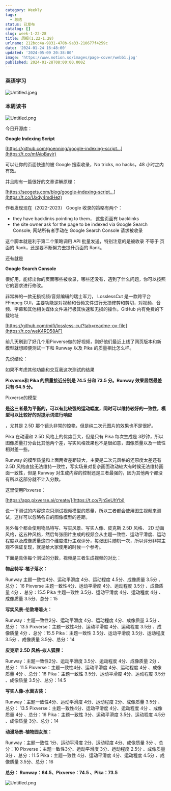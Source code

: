 ```yaml
---
category: Weekly
tags:
  - 总结
status: 已发布
catalog: []
slug: week-1-22-28
title: 周报(1.22-1.28)
urlname: 212bcc4a-9831-470b-9a33-210677f4259c
date: '2024-01-24 16:48:00'
updated: '2024-05-09 20:38:00'
image: 'https://www.notion.so/images/page-cover/webb1.jpg'
published: 2024-01-28T08:00:00.000Z
---
```


### 英语学习


![Untitled.jpeg](https://prod-files-secure.s3.us-west-2.amazonaws.com/5d24fe63-e567-4804-86f9-9fdc62e13082/13f89310-e18e-4344-b5f8-95c58ff07f1e/Untitled.jpeg?X-Amz-Algorithm=AWS4-HMAC-SHA256&X-Amz-Content-Sha256=UNSIGNED-PAYLOAD&X-Amz-Credential=ASIAZI2LB466WK3FLIGB%2F20250416%2Fus-west-2%2Fs3%2Faws4_request&X-Amz-Date=20250416T213555Z&X-Amz-Expires=3600&X-Amz-Security-Token=IQoJb3JpZ2luX2VjEMb%2F%2F%2F%2F%2F%2F%2F%2F%2F%2FwEaCXVzLXdlc3QtMiJHMEUCIH9Ccml4ChGSPmTk0vsiBad6OUHGtQohvHa3UagX%2BIi6AiEA%2B8dL4ptE%2FMtcY9hX4SYG0iv7pO3eI%2FTF7OVrlizG%2Ftsq%2FwMITxAAGgw2Mzc0MjMxODM4MDUiDG5AQcIH0jbx0KcP9yrcA%2BHW3L2upCo%2FhsRl3gVIBRK0ycoilZm0z0Mejwn0MUISiS0eYVkomwB2wAdr2fmVOryHKZf8KB0MtnznPIx%2Bu161OJBks2MwSsZNcAPFD%2FRcwDxrX50VvF%2FP0dhiZzBV%2F%2FJAK3VjS2Mv3kb3ZVVrcOXuwktnf4VLdcVNF8jB1oFKLuiSe9xmGoswzUxLA80e3BuUHlXdQcosRyAhzg83NFwHz%2BlApb9tGo%2FKKm08y%2FlaUNvvho27zJOFF4Vxd6g1Y0UbaLLpeJqXEXuO4cpE0zbSywbDO%2F3EAVVPVUaHhIzl0oguu9%2BY36iKTE3Mkd2EdRd3rEzLCOw2ct7zCxAiLaYkyStloFW80%2FA0xDKQAE4%2F%2FmDoId99FKde25ziZXxUuKvZABb84kxDxOxQYo4lsSRtUVlxp3yQcHbpJnz2Wezv9rG19Oe44EzF5vPPH%2B%2FQzov%2FlJEQyGVoqNnBaFk1cSP8wvO1grv7q4Ryf6W2QuJa5qPT8hOwFyHsgtLt7Q%2BMxTdpxgVE01Ivye0ngjNvtQ3sbjEUq2ih%2BIMktEyyvdVF6ho5KEON0mWGqNl6F3HhlhZwSjfK%2BGSQcV38nPTiKpdBLwQaw%2Bskf3DQC1Mw7l0D30H7eEYPugbCjxVbMNDEgMAGOqUBcz9cbF9GFliEvSMNUJXQDEOrvgemM505IJNNEYAWUeQpzInuHNObbzEWmVCatfa2iUv%2Bi6FoqBk9A9vAbtjqBDrTV%2FWJXNk9ts%2BVoxSP3BTT%2Fd3G4GzMUHO1rebaBazHxQQMWQQiWVKAOuFSy075WQ7Dsy6KhIFF%2FjLP85%2BSkxOL8il8X2wlnJpuMNI6cOgElvUtZnEKaroGiBmv%2FqypYGGGA5aL&X-Amz-Signature=e8bcda51c2eda29020f5e903bcde1fd644d9ef1d8efad05428efd0d971f00991&X-Amz-SignedHeaders=host&x-id=GetObject)


### 本周读书


![Untitled.png](https://prod-files-secure.s3.us-west-2.amazonaws.com/5d24fe63-e567-4804-86f9-9fdc62e13082/4230a01f-03e6-45a7-9f78-5892b7e77e85/Untitled.png?X-Amz-Algorithm=AWS4-HMAC-SHA256&X-Amz-Content-Sha256=UNSIGNED-PAYLOAD&X-Amz-Credential=ASIAZI2LB466WK3FLIGB%2F20250416%2Fus-west-2%2Fs3%2Faws4_request&X-Amz-Date=20250416T213555Z&X-Amz-Expires=3600&X-Amz-Security-Token=IQoJb3JpZ2luX2VjEMb%2F%2F%2F%2F%2F%2F%2F%2F%2F%2FwEaCXVzLXdlc3QtMiJHMEUCIH9Ccml4ChGSPmTk0vsiBad6OUHGtQohvHa3UagX%2BIi6AiEA%2B8dL4ptE%2FMtcY9hX4SYG0iv7pO3eI%2FTF7OVrlizG%2Ftsq%2FwMITxAAGgw2Mzc0MjMxODM4MDUiDG5AQcIH0jbx0KcP9yrcA%2BHW3L2upCo%2FhsRl3gVIBRK0ycoilZm0z0Mejwn0MUISiS0eYVkomwB2wAdr2fmVOryHKZf8KB0MtnznPIx%2Bu161OJBks2MwSsZNcAPFD%2FRcwDxrX50VvF%2FP0dhiZzBV%2F%2FJAK3VjS2Mv3kb3ZVVrcOXuwktnf4VLdcVNF8jB1oFKLuiSe9xmGoswzUxLA80e3BuUHlXdQcosRyAhzg83NFwHz%2BlApb9tGo%2FKKm08y%2FlaUNvvho27zJOFF4Vxd6g1Y0UbaLLpeJqXEXuO4cpE0zbSywbDO%2F3EAVVPVUaHhIzl0oguu9%2BY36iKTE3Mkd2EdRd3rEzLCOw2ct7zCxAiLaYkyStloFW80%2FA0xDKQAE4%2F%2FmDoId99FKde25ziZXxUuKvZABb84kxDxOxQYo4lsSRtUVlxp3yQcHbpJnz2Wezv9rG19Oe44EzF5vPPH%2B%2FQzov%2FlJEQyGVoqNnBaFk1cSP8wvO1grv7q4Ryf6W2QuJa5qPT8hOwFyHsgtLt7Q%2BMxTdpxgVE01Ivye0ngjNvtQ3sbjEUq2ih%2BIMktEyyvdVF6ho5KEON0mWGqNl6F3HhlhZwSjfK%2BGSQcV38nPTiKpdBLwQaw%2Bskf3DQC1Mw7l0D30H7eEYPugbCjxVbMNDEgMAGOqUBcz9cbF9GFliEvSMNUJXQDEOrvgemM505IJNNEYAWUeQpzInuHNObbzEWmVCatfa2iUv%2Bi6FoqBk9A9vAbtjqBDrTV%2FWJXNk9ts%2BVoxSP3BTT%2Fd3G4GzMUHO1rebaBazHxQQMWQQiWVKAOuFSy075WQ7Dsy6KhIFF%2FjLP85%2BSkxOL8il8X2wlnJpuMNI6cOgElvUtZnEKaroGiBmv%2FqypYGGGA5aL&X-Amz-Signature=7e8d28499ad187a2e60496078f0759236c96eaa16ae8e462362a38c92d3dd334&X-Amz-SignedHeaders=host&x-id=GetObject)


今日开源库：


**Google Indexing Script**


[https://github.com/goenning/google-indexing-script…](https://t.co/mfAipBayir)


可以让你的页面快速的被 Google 搜索收录，No tricks, no hacks，48 小时之内有效。

并且附有一篇很好的文章讲解原理：


[https://seogets.com/blog/google-indexing-script…](https://t.co/Uxdy4mdHez)


作者发现现在（2022-2023） Google 收录的策略有两个：

- they have backlinks pointing to them， 这些页面有 backlinks
- the site owner ask for the page to be indexed via Google Search Console; 网站所有者手动在 Google Search Console 请求被收录

这个脚本就是利于第二个策略调用 API 批量发送，特别注意的是被收录 不等于 页面的 Rank，还是要不断努力去提升页面的 Rank。

还有就是


**Google Search Console**


很好用，能标出你的页面哪些被收录，哪些还没有，遇到了什么问题，你可以按照它的要求进行修改。


非常棒的一款无损视频/音频编辑的瑞士军刀， LosslessCut 是一款跨平台 FFmpeg GUI，主要功能是对视频和音频文件进行无损修剪和剪切，对视频、音频、字幕和其他相关媒体文件进行极其快速和无损的操作。GitHub 内有免费的下载地址


[https://github.com/mifi/lossless-cut?tab=readme-ov-file](https://t.co/weK4RD58AF)


前几天刷到了好几个用Pixverse做的好视频，刚好他们最近上线了网页版本和新模型就想顺便测试一下和 Runway 以及 Pika 的质量相比怎么样。

先说结论：

如果不考虑其他功能和交互我这次测试的结果


**Pixverse和 Pika 的质量接近分别是 74.5 分和 73.5 分。Runway 效果居然最差只有 64.5 分。**


Pixverse的模型


**是这三者最为平衡的，可以有比较强的运动幅度，同时可以维持较好的一致性，模型可以比较好的对提示词进行响应**


，尤其是 2.5D 那个镜头非常的惊艳，但是纯二次元图片的效果也不是很好。

Pika 在动漫和 2.5D 风格上的优势巨大，但是只有 Pika 每次生成是 3秒钟，所以图像质量打分会比其他两个差，写实风格效果也不是很如意，图像质量以及一致性相对差一些。

Runway 的模型质量和上面两者差距较大，主要是二次元风格的还原度太差还有 2.5D 风格直接无法维持一致性，写实场景对复杂画面改动较大有时候无法维持画面一致性，但是 Runway 对生成内容的控制还是三者最强的，因为其他两个都没有所以这部分就不计入分数。

这里使用Pixverse：


[https://app.pixverse.ai/create/](https://t.co/PjnSeUhYbi)


说一下测试的内容这次只测试视频模型的质量，所以三者都会使用图生视频来测试，这样可以忽略各自的图像模型的差距。

另外每个都会使用物品特写、写实风景、写实人像、皮克斯 2.5D 风格、 2D 动画风格，这五种风格，然后每张图片生成的视频会从主题一致性、运动平滑度、运动程度以及成像质量这四个维度进行主观评分，每张图片随机一次，所以评分非常主观不保证复现，就是给大家使用的时候一个参考。

下面是具体每个测试的分数，视频是三者生成视频的对比：


**物品特写-橘子落水：**


Runway   主题一致性4分、运动平滑度 4分、运动程度 4.5分、成像质量 3.5分 、总分： 16
Pixverse 主题一致性4分、运动平滑度 4分、运动程度 3.5分 、成像质量 4分 、总分：15.5
Pika 主题一致性 3.5分、运动平滑度 4分、运动程度 4分 、成像质量 3.5分、总分：15


**写实风景-伦敦塔着火：**


Runway：主题一致性2分、运动平滑度 4分、运动程度 4分、成像质量 3.5分 、总分： 13.5
Pixverse：主题一致性4分、运动平滑度 4分、运动程度 3.5分 、成像质量 4分 、总分：15.5
Pika：主题一致性 3.5分、运动平滑度 3.5分、运动程度 3.5分 、成像质量 3.5分、总分：14


**皮克斯 2.5D 风格-拟人狐狸：**


Runway：主题一致性2分、运动平滑度 3.5分、运动程度 4分、成像质量 2分 、总分： 11.5
Pixverse：主题一致性4分、运动平滑度 4分、运动程度 4分 、成像质量 4分 、总分：16
Pika：主题一致性 3.5分、运动平滑度 4分、运动程度 3.5分 、成像质量 3.5分、总分：14.5


**写实人像-水面古装：**


Runway：主题一致性4分、运动平滑度 4分、运动程度 2分、成像质量 3.5分 、总分： 13.5
Pixverse：主题一致性4分、运动平滑度 4分、运动程度 4分 、成像质量 4分 、总分：16
Pika：主题一致性 3分、运动平滑度 3.5分、运动程度 4.5分 、成像质量 3分、总分：14


**动漫场景-植物园女孩：**


Runway：主题一致性 1分、运动平滑度 2分、运动程度 4分、成像质量 3分 、总分：10
Pixverse：主题一致性3分、运动平滑度 3分、运动程度 2.5分 、成像质量 3分 、总分：11.5
Pika：主题一致性 4分、运动平滑度 4分、运动程度 4.5分 、成像质量 3.5分、总分：16


**总分： Runway：64.5、Pixverse：74.5 、Pika：73.5**


![Untitled.png](https://prod-files-secure.s3.us-west-2.amazonaws.com/5d24fe63-e567-4804-86f9-9fdc62e13082/8e04e5ad-2b05-4144-8058-53bf010acfd3/Untitled.png?X-Amz-Algorithm=AWS4-HMAC-SHA256&X-Amz-Content-Sha256=UNSIGNED-PAYLOAD&X-Amz-Credential=ASIAZI2LB466WK3FLIGB%2F20250416%2Fus-west-2%2Fs3%2Faws4_request&X-Amz-Date=20250416T213555Z&X-Amz-Expires=3600&X-Amz-Security-Token=IQoJb3JpZ2luX2VjEMb%2F%2F%2F%2F%2F%2F%2F%2F%2F%2FwEaCXVzLXdlc3QtMiJHMEUCIH9Ccml4ChGSPmTk0vsiBad6OUHGtQohvHa3UagX%2BIi6AiEA%2B8dL4ptE%2FMtcY9hX4SYG0iv7pO3eI%2FTF7OVrlizG%2Ftsq%2FwMITxAAGgw2Mzc0MjMxODM4MDUiDG5AQcIH0jbx0KcP9yrcA%2BHW3L2upCo%2FhsRl3gVIBRK0ycoilZm0z0Mejwn0MUISiS0eYVkomwB2wAdr2fmVOryHKZf8KB0MtnznPIx%2Bu161OJBks2MwSsZNcAPFD%2FRcwDxrX50VvF%2FP0dhiZzBV%2F%2FJAK3VjS2Mv3kb3ZVVrcOXuwktnf4VLdcVNF8jB1oFKLuiSe9xmGoswzUxLA80e3BuUHlXdQcosRyAhzg83NFwHz%2BlApb9tGo%2FKKm08y%2FlaUNvvho27zJOFF4Vxd6g1Y0UbaLLpeJqXEXuO4cpE0zbSywbDO%2F3EAVVPVUaHhIzl0oguu9%2BY36iKTE3Mkd2EdRd3rEzLCOw2ct7zCxAiLaYkyStloFW80%2FA0xDKQAE4%2F%2FmDoId99FKde25ziZXxUuKvZABb84kxDxOxQYo4lsSRtUVlxp3yQcHbpJnz2Wezv9rG19Oe44EzF5vPPH%2B%2FQzov%2FlJEQyGVoqNnBaFk1cSP8wvO1grv7q4Ryf6W2QuJa5qPT8hOwFyHsgtLt7Q%2BMxTdpxgVE01Ivye0ngjNvtQ3sbjEUq2ih%2BIMktEyyvdVF6ho5KEON0mWGqNl6F3HhlhZwSjfK%2BGSQcV38nPTiKpdBLwQaw%2Bskf3DQC1Mw7l0D30H7eEYPugbCjxVbMNDEgMAGOqUBcz9cbF9GFliEvSMNUJXQDEOrvgemM505IJNNEYAWUeQpzInuHNObbzEWmVCatfa2iUv%2Bi6FoqBk9A9vAbtjqBDrTV%2FWJXNk9ts%2BVoxSP3BTT%2Fd3G4GzMUHO1rebaBazHxQQMWQQiWVKAOuFSy075WQ7Dsy6KhIFF%2FjLP85%2BSkxOL8il8X2wlnJpuMNI6cOgElvUtZnEKaroGiBmv%2FqypYGGGA5aL&X-Amz-Signature=54102ea116ddfa7ee6f15b31907b63a28d9490a55d0008df1d9ef65d295c0692&X-Amz-SignedHeaders=host&x-id=GetObject)

